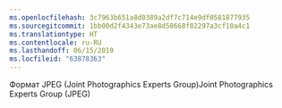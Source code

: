 ```yaml
---
ms.openlocfilehash: 3c7963b651a8d0389a2df7c714e9df0581877935
ms.sourcegitcommit: 1bb00d2f4343e73ae8d58668f02297a3cf10a4c1
ms.translationtype: HT
ms.contentlocale: ru-RU
ms.lasthandoff: 06/15/2019
ms.locfileid: "63878363"
---
```

<span data-ttu-id="690f4-101">Формат JPEG (Joint Photographics Experts Group)</span><span class="sxs-lookup"><span data-stu-id="690f4-101">Joint Photographics Experts Group (JPEG)</span></span>